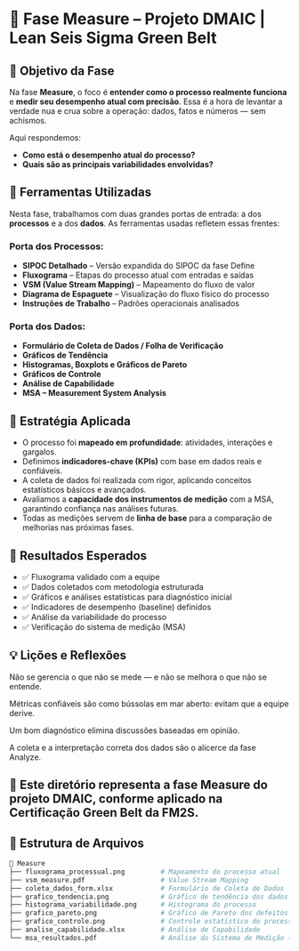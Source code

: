 # 📏 Fase Measure – Projeto DMAIC | Lean Seis Sigma Green Belt

## 🧭 Objetivo da Fase

Na fase **Measure**, o foco é **entender como o processo realmente funciona** e **medir seu desempenho atual com precisão**. Essa é a hora de levantar a verdade nua e crua sobre a operação: dados, fatos e números — sem achismos.

Aqui respondemos:

- **Como está o desempenho atual do processo?**
- **Quais são as principais variabilidades envolvidas?**

## 🔧 Ferramentas Utilizadas

Nesta fase, trabalhamos com duas grandes portas de entrada: a dos **processos** e a dos **dados**. As ferramentas usadas refletem essas frentes:

### Porta dos Processos:
- **SIPOC Detalhado** – Versão expandida do SIPOC da fase Define
- **Fluxograma** – Etapas do processo atual com entradas e saídas
- **VSM (Value Stream Mapping)** – Mapeamento do fluxo de valor
- **Diagrama de Espaguete** – Visualização do fluxo físico do processo
- **Instruções de Trabalho** – Padrões operacionais analisados

### Porta dos Dados:
- **Formulário de Coleta de Dados / Folha de Verificação**
- **Gráficos de Tendência**
- **Histogramas, Boxplots e Gráficos de Pareto**
- **Gráficos de Controle**
- **Análise de Capabilidade**
- **MSA – Measurement System Analysis**

## 🧠 Estratégia Aplicada

- O processo foi **mapeado em profundidade**: atividades, interações e gargalos.
- Definimos **indicadores-chave (KPIs)** com base em dados reais e confiáveis.
- A coleta de dados foi realizada com rigor, aplicando conceitos estatísticos básicos e avançados.
- Avaliamos a **capacidade dos instrumentos de medição** com a MSA, garantindo confiança nas análises futuras.
- Todas as medições servem de **linha de base** para a comparação de melhorias nas próximas fases.

## 🎯 Resultados Esperados

- ✅ Fluxograma validado com a equipe
- ✅ Dados coletados com metodologia estruturada
- ✅ Gráficos e análises estatísticas para diagnóstico inicial
- ✅ Indicadores de desempenho (baseline) definidos
- ✅ Análise da variabilidade do processo
- ✅ Verificação do sistema de medição (MSA)

## 💡 Lições e Reflexões
Não se gerencia o que não se mede — e não se melhora o que não se entende.

Métricas confiáveis são como bússolas em mar aberto: evitam que a equipe derive.

Um bom diagnóstico elimina discussões baseadas em opinião.

A coleta e a interpretação correta dos dados são o alicerce da fase Analyze.

## 📘 Este diretório representa a fase Measure do projeto DMAIC, conforme aplicado na Certificação Green Belt da FM2S.

## 📁 Estrutura de Arquivos

```bash
📂 Measure
├── fluxograma_processual.png         # Mapeamento do processo atual
├── vsm_measure.pdf                   # Value Stream Mapping
├── coleta_dados_form.xlsx            # Formulário de Coleta de Dados
├── grafico_tendencia.png             # Gráfico de tendência dos dados
├── histograma_variabilidade.png      # Histograma do processo
├── grafico_pareto.png                # Gráfico de Pareto dos defeitos
├── grafico_controle.png              # Controle estatístico do processo
├── analise_capabilidade.xlsx         # Análise de Capabilidade
└── msa_resultados.pdf                # Análise do Sistema de Medição (MSA)

